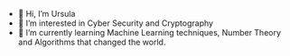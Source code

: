 - 👋 Hi, I’m Ursula 
- 👀 I’m interested in Cyber Security and Cryptography
- 🌱 I’m currently learning Machine Learning techniques, Number Theory and Algorithms that changed the world.


<!---
umennear/umennear is a ✨ special ✨ repository because its `README.md` (this file) appears on your GitHub profile.
You can click the Preview link to take a look at your changes.
--->
